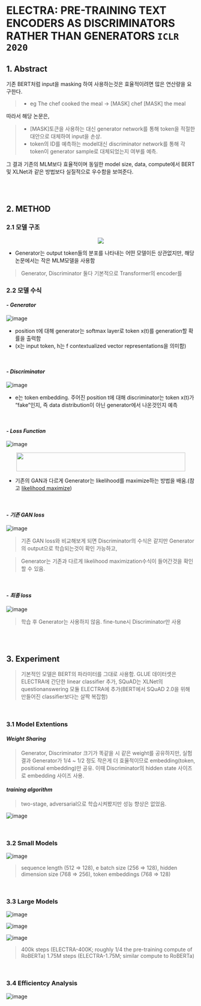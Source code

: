 # ELECTRA: PRE-TRAINING TEXT ENCODERS AS DISCRIMINATORS RATHER THAN GENERATORS `ICLR 2020`

## 1. Abstract
기존 BERT처럼 input을 masking 하여 사용하는것은 효율적이려면 많은 연산량을 요구한다.
> - eg The chef cooked the meal -> [MASK] chef [MASK] the meal

따라서 해당 논문은, 
> - [MASK]토큰을 사용하는 대신 generator network를 통해 token을 적절한 대안으로 대체하여 input을 손상.
> - token의 ID를 예측하는 model대신 discriminator network를 통해 각 token이 generator sample로 대체되었는지 여부를 예측.

그 결과 기존의 MLM보다 효율적이며 동일한 model size, data, compute에서 BERT 및 XLNet과 같은 방법보다 실질적으로 우수함을 보여준다.

<br><br>

## 2. METHOD
### 2.1 모델 구조
<p align="center"><img src="https://user-images.githubusercontent.com/41942097/107421438-4c3b0900-6b5d-11eb-8e91-ff12d8ef2ec1.JPG"></p>

- Generator는 output token들의 분포를 나타내는 어떤 모델이든 상관없지만, 해당 논문에서는 작은 MLM모델을 사용함

> Generator, Discriminator 둘다 기본적으로 Transformer의 encoder를 


### 2.2 모델 수식
#### - ***Generator***

![image](https://user-images.githubusercontent.com/41942097/107425332-33812200-6b62-11eb-8a19-dd67d3eb86e8.JPG)
-  position t에 대해 generator는 softmax layer로 token x(t)를 generation할 확률을 출력함
- (x는 input token, h는 f contextualized vector representations을 의미함)

<br>

   #### - ***Discriminator***

   ![image](https://user-images.githubusercontent.com/41942097/107425348-37ad3f80-6b62-11eb-9881-cc68e460075d.JPG)
   - e는 token embedding. 주어진 position t에 대해 discriminator는 token x(t)가 “fake”인지, 즉 data distribution이 아닌 generator에서 나온것인지 예측

<br>

   #### - ***Loss Function***

   ![image](https://user-images.githubusercontent.com/41942097/107425359-3a0f9980-6b62-11eb-9440-da27710831d1.JPG)

   <center><img src="https://user-images.githubusercontent.com/41942097/107425355-3845d600-6b62-11eb-981e-d7186fef852f.JPG" width="450" height="50"></center>

   - 기존의 GAN과 다르게 Generator는 likelihood를 maximize하는 방법을 배움.(참고 [likelihood maximize](https://ko.wikipedia.org/wiki/%EC%B5%9C%EB%8C%80%EA%B0%80%EB%8A%A5%EB%8F%84_%EB%B0%A9%EB%B2%95))

<br>

   #### - ***기존 GAN loss***

   ![image](https://user-images.githubusercontent.com/41942097/107430051-07689f80-6b68-11eb-82d5-38c948595119.JPG)

   > 기존 GAN loss와 비교해보게 되면 Discriminator의 수식은 같지만 Generator의 output으로 학습되는것이 확인 가능하고, 

   > Generator는 기존과 다르게 likelihood maximization수식이 들어간것을 확인할 수 있음.

<br>

   #### - ***최종 loss***

   ![image](https://user-images.githubusercontent.com/41942097/107425368-3bd95d00-6b62-11eb-8b40-938c4f78e840.JPG)
   
   > 학습 후 Generator는 사용하지 않음. fine-tune시 Discriminator만 사용
   
<br><br>
## 3. Experiment 

> 기본적인 모델은 BERT의 파라미터를  그대로 사용함. 
GLUE 데이터셋은 ELECTRA에 간단한 linear classifier 추가, SQuAD는 XLNet의 questionanswering 모듈 ELECTRA에 추가(BERT에서 SQuAD 2.0을 위해 만들어진 classifier보다는 살짝 복잡함)

<br>

### 3.1 Model Extentions
#### ***Weight Sharing***

> Generator, Discriminator 크기가 똑같을 시 같은 weight를 공유하지만, 실험결과 Generator가 1/4 ~ 1/2 정도 작은게 더 효율적이므로 embedding(token, positional embedding)만 공유.
이때 Discriminator의 hidden state 사이즈로 embedding 사이즈 사용. 

#### ***training algorithm***

> two-stage, adversarial으로 학습시켜봤지만 성능 향상은 없었음.

![image](https://user-images.githubusercontent.com/41942097/107435127-14d55800-6b6f-11eb-8cb3-2560efc47424.JPG)

<br>

### 3.2 Small Models

![image](https://user-images.githubusercontent.com/41942097/107436449-e3f62280-6b70-11eb-8a16-f86fdf98ed55.JPG)

> sequence length (512 => 128), e batch size (256 => 128), hidden dimension size (768 => 256), token embeddings (768 => 128)

<br>

### 3.3 Large Models

![image](https://user-images.githubusercontent.com/41942097/107436839-6f6fb380-6b71-11eb-8639-893dc317b93a.JPG)

![image](https://user-images.githubusercontent.com/41942097/107436845-70a0e080-6b71-11eb-8278-3e88d66ed125.JPG)

![image](https://user-images.githubusercontent.com/41942097/107437262-0fc5d800-6b72-11eb-96d3-5ffc93f2a0d1.JPG)

> 400k steps (ELECTRA-400K; roughly 1/4 the pre-training compute of RoBERTa)
1.75M steps (ELECTRA-1.75M; similar compute to RoBERTa)

<br>

### 3.4  Efficientcy Analysis

![image](https://user-images.githubusercontent.com/41942097/107438014-37697000-6b73-11eb-9525-f7ff0d6343f6.JPG)

